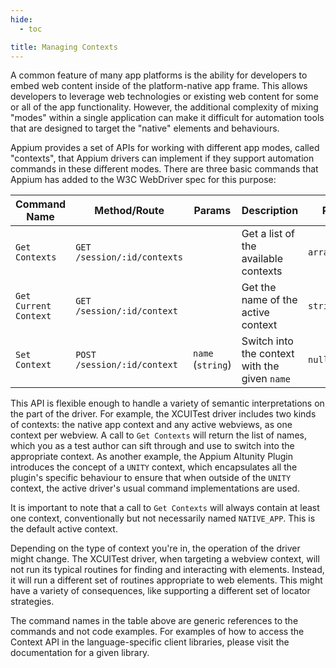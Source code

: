 ```yaml
---
hide:
  - toc

title: Managing Contexts
---
```


A common feature of many app platforms is the ability for developers to embed web content inside of
the platform-native app frame. This allows developers to leverage web technologies or existing web
content for some or all of the app functionality. However, the additional complexity of mixing
"modes" within a single application can make it difficult for automation tools that are designed to
target the "native" elements and behaviours.

Appium provides a set of APIs for working with different app modes, called "contexts", that Appium
drivers can implement if they support automation commands in these different modes. There are three
basic commands that Appium has added to the W3C WebDriver spec for this purpose:

| Command Name          | Method/Route                | Params                               | Description                                   | Returns         |
| --------------------- | --------------------------- | ------------------------------------ | --------------------------------------------- | --------------- |
| `Get Contexts`        | `GET /session/:id/contexts` |                                      | Get a list of the available contexts          | `array<string>` |
| `Get Current Context` | `GET /session/:id/context`  |                                      | Get the name of the active context            | `string`        |
| `Set Context`         | `POST /session/:id/context` | `name` (`string`) | Switch into the context with the given `name` | `null`          |

This API is flexible enough to handle a variety of semantic interpretations on the part of the
driver. For example, the XCUITest driver includes two kinds of contexts: the native app context and
any active webviews, as one context per webview. A call to `Get Contexts` will return the list of
names, which you as a test author can sift through and use to switch into the appropriate context.
As another example, the Appium Altunity
Plugin introduces the concept of a `UNITY`
context, which encapsulates all the plugin's specific behaviour to ensure that when outside of the
`UNITY` context, the active driver's usual command implementations are used.

It is important to note that a call to `Get Contexts` will always contain at least one context,
conventionally but not necessarily named `NATIVE_APP`. This is the default active context.

Depending on the type of context you're in, the operation of the driver might change. The XCUITest
driver, when targeting a webview context, will not run its typical routines for finding and
interacting with elements. Instead, it will run a different set of routines appropriate to web
elements. This might have a variety of consequences, like supporting a different set of locator
strategies.

The command names in the table above are generic references to the commands and not code examples.
For examples of how to access the Context API in the language-specific client libraries, please
visit the documentation for a given library.
